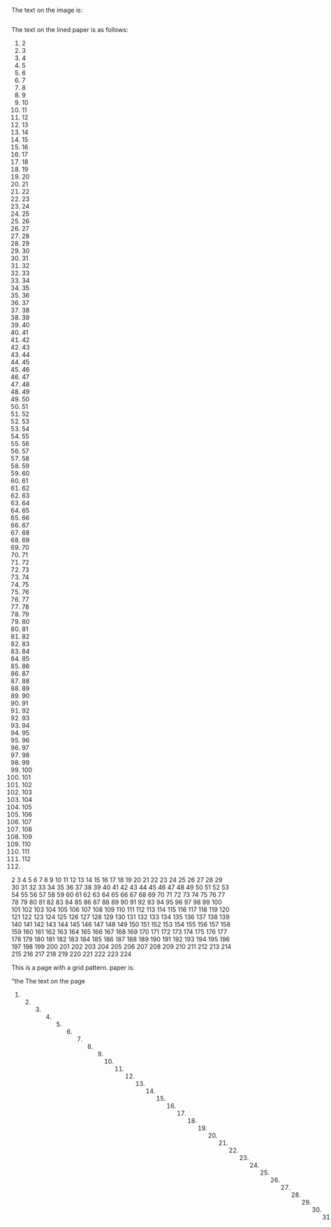 The text on the image is:

```plaintext

```
The text on the lined paper is as follows:

1. 2
2. 3
3. 4
4. 5
5. 6
6. 7
7. 8
8. 9
9. 10
10. 11
11. 12
12. 13
13. 14
14. 15
15. 16
16. 17
17. 18
18. 19
19. 20
20. 21
21. 22
22. 23
23. 24
24. 25
25. 26
26. 27
27. 28
28. 29
29. 30
30. 31
31. 32
32. 33
33. 34
34. 35
35. 36
36. 37
37. 38
38. 39
39. 40
40. 41
41. 42
42. 43
43. 44
44. 45
45. 46
46. 47
47. 48
48. 49
49. 50
50. 51
51. 52
52. 53
53. 54
54. 55
55. 56
56. 57
57. 58
58. 59
59. 60
60. 61
61. 62
62. 63
63. 64
64. 65
65. 66
66. 67
67. 68
68. 69
69. 70
70. 71
71. 72
72. 73
73. 74
74. 75
75. 76
76. 77
77. 78
78. 79
79. 80
80. 81
81. 82
82. 83
83. 84
84. 85
85. 86
86. 87
87. 88
88. 89
89. 90
90. 91
91. 92
92. 93
93. 94
94. 95
95. 96
96. 97
97. 98
98. 99
99. 100
100. 101
101. 102
102. 103
103. 104
104. 105
105. 106
106. 107
107. 108
108. 109
109. 110
110. 111
111. 112
112.

2 3 4 5 6 7 8 9 10 11 12 13 14 15 16 17 18 19 20 21 22 23 24 25 26 27 28 29 30 31 32 33 34 35 36 37 38 39 40 41 42 43 44 45 46 47 48 49 50 51 52 53 54 55 56 57 58 59 60 61 62 63 64 65 66 67 68 69 70 71 72 73 74 75 76 77 78 79 80 81 82 83 84 85 86 87 88 89 90 91 92 93 94 95 96 97 98 99 100 101 102 103 104 105 106 107 108 109 110 111 112 113 114 115 116 117 118 119 120 121 122 123 124 125 126 127 128 129 130 131 132 133 134 135 136 137 138 139 140 141 142 143 144 145 146 147 148 149 150 151 152 153 154 155 156 157 158 159 160 161 162 163 164 165 166 167 168 169 170 171 172 173 174 175 176 177 178 179 180 181 182 183 184 185 186 187 188 189 190 191 192 193 194 195 196 197 198 199 200 201 202 203 204 205 206 207 208 209 210 211 212 213 214 215 216 217 218 219 220 221 222 223 224

This is a page with a grid pattern.
paper is:

"the
The text on the page

1. 2. 3. 4. 5. 6. 7. 8. 9. 10. 11. 12. 13. 14. 15. 16. 17. 18. 19. 20. 21. 22. 23. 24. 25. 26. 27. 28. 29. 30. 31. 32. 33. 34. 35. 36. 37. 38. 39. 40. 41. 42. 43. 44. 45. 46. 47. 48. 49. 50. 51. 52. 53. 54. 55. 56. 57. 58. 59. 60. 61. 62. 63. 64. 65. 66. 67. 68. 69. 70. 71. 72. 73. 74. 75. 76. 77. 78. 79. 80. 81. 82. 83. 84. 85. 86. 87. 88. 89. 90. 91. 92. 93. 94. 95. 96. 97. 98. 99. 100. 101. 102. 103. 104. 105. 106. 107. 108. 109. 110. 111. 112. 113. 114. 115. 116. 117. 118. 119. 120. 121. 122. 123. 124. 125. 126. 127. 128. 129. 130. 131. 132. 133. 134. 135. 136. 137. 138. 139. 140. 141. 142. 143. 144. 145. 146. 147. 148. 149. 150. 151. 152. 153. 154. 155. 156. 157. 158. 159. 160. 161. 162. 163. 164. 165. 166. 167. 168. 169. 170. 171. 172. 173. 174. 175. 176. 177. 178. 179. 180. 181. 182
BIBLIA